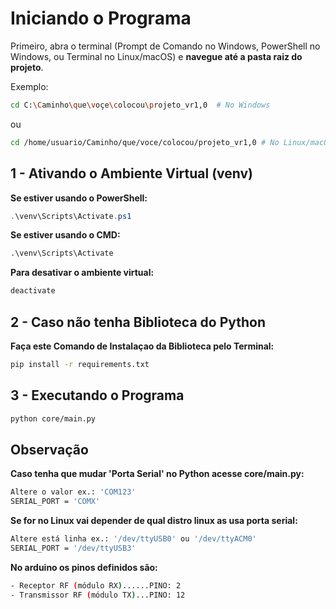 # Iniciando o Programa

Primeiro, abra o terminal (Prompt de Comando no Windows, PowerShell no Windows, ou Terminal no Linux/macOS) e **navegue até a pasta raiz do projeto**.

Exemplo:

```bash
cd C:\Caminho\que\voçe\colocou\projeto_vr1,0  # No Windows
```

ou

```bash
cd /home/usuario/Caminho/que/voce/colocou/projeto_vr1,0 # No Linux/macOS
```

## 1 - Ativando o Ambiente Virtual (venv)

**Se estiver usando o PowerShell:**

```powershell
.\venv\Scripts\Activate.ps1
```

**Se estiver usando o CMD:**

```cmd
.\venv\Scripts\Activate
```

**Para desativar o ambiente virtual:**

```bash
deactivate
```

## 2 - Caso não tenha Biblioteca do Python

**Faça este Comando de Instalaçao da Biblioteca pelo Terminal:**

```bash
pip install -r requirements.txt
```

## 3 - Executando o Programa

```bash
python core/main.py
```

## Observação

**Caso tenha que mudar 'Porta Serial' no Python acesse core/main.py:**

```bash
Altere o valor ex.: 'COM123'
SERIAL_PORT = 'COMX'
```

**Se for no Linux vai depender de qual distro linux as usa porta serial:**

```bash
Altere está linha ex.: '/dev/ttyUSB0' ou '/dev/ttyACM0'
SERIAL_PORT = '/dev/ttyUSB3'
```

**No arduino os pinos definidos são:**

```bash
- Receptor RF (módulo RX)......PINO: 2   
- Transmissor RF (módulo TX)...PINO: 12  
```
